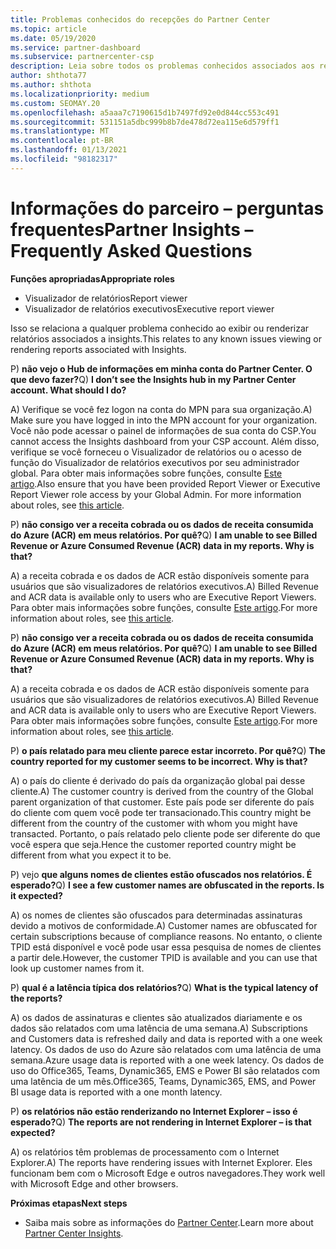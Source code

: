 ```yaml
---
title: Problemas conhecidos do recepções do Partner Center
ms.topic: article
ms.date: 05/19/2020
ms.service: partner-dashboard
ms.subservice: partnercenter-csp
description: Leia sobre todos os problemas conhecidos associados aos relatórios de PCI (Partner Center insights). As informações podem incluir problemas de renderização conhecidos ou limitações de relatórios.
author: shthota77
ms.author: shthota
ms.localizationpriority: medium
ms.custom: SEOMAY.20
ms.openlocfilehash: a5aaa7c7190615d1b7497fd92e0d844cc553c491
ms.sourcegitcommit: 531151a5dbc999b8b7de478d72ea115e6d579ff1
ms.translationtype: MT
ms.contentlocale: pt-BR
ms.lasthandoff: 01/13/2021
ms.locfileid: "98182317"
---
```

# <a name="partner-insights--frequently-asked-questions"></a><span data-ttu-id="2cd47-104">Informações do parceiro – perguntas frequentes</span><span class="sxs-lookup"><span data-stu-id="2cd47-104">Partner Insights – Frequently Asked Questions</span></span>

<span data-ttu-id="2cd47-105">**Funções apropriadas**</span><span class="sxs-lookup"><span data-stu-id="2cd47-105">**Appropriate roles**</span></span>
- <span data-ttu-id="2cd47-106">Visualizador de relatórios</span><span class="sxs-lookup"><span data-stu-id="2cd47-106">Report viewer</span></span>
- <span data-ttu-id="2cd47-107">Visualizador de relatórios executivos</span><span class="sxs-lookup"><span data-stu-id="2cd47-107">Executive report viewer</span></span>

<span data-ttu-id="2cd47-108">Isso se relaciona a qualquer problema conhecido ao exibir ou renderizar relatórios associados a insights.</span><span class="sxs-lookup"><span data-stu-id="2cd47-108">This relates to any known issues viewing or rendering reports associated with Insights.</span></span>

<span data-ttu-id="2cd47-109">P) **não vejo o Hub de informações em minha conta do Partner Center. O que devo fazer?**</span><span class="sxs-lookup"><span data-stu-id="2cd47-109">Q) **I don’t see the Insights hub in my Partner Center account. What should I do?**</span></span>

<span data-ttu-id="2cd47-110">A) Verifique se você fez logon na conta do MPN para sua organização.</span><span class="sxs-lookup"><span data-stu-id="2cd47-110">A) Make sure you have logged in into the MPN account for your organization.</span></span> <span data-ttu-id="2cd47-111">Você não pode acessar o painel de informações de sua conta do CSP.</span><span class="sxs-lookup"><span data-stu-id="2cd47-111">You cannot access the Insights dashboard from your CSP account.</span></span> <span data-ttu-id="2cd47-112">Além disso, verifique se você forneceu o Visualizador de relatórios ou o acesso de função do Visualizador de relatórios executivos por seu administrador global.  Para obter mais informações sobre funções, consulte [Este artigo](./pci-roles.md).</span><span class="sxs-lookup"><span data-stu-id="2cd47-112">Also ensure that you have been provided Report Viewer or Executive Report Viewer role access by your Global Admin.  For more information about roles, see [this article](./pci-roles.md).</span></span>

<span data-ttu-id="2cd47-113">P) **não consigo ver a receita cobrada ou os dados de receita consumida do Azure (ACR) em meus relatórios. Por quê?**</span><span class="sxs-lookup"><span data-stu-id="2cd47-113">Q) **I am unable to see Billed Revenue or Azure Consumed Revenue (ACR) data in my reports. Why is that?**</span></span>

<span data-ttu-id="2cd47-114">A) a receita cobrada e os dados de ACR estão disponíveis somente para usuários que são visualizadores de relatórios executivos.</span><span class="sxs-lookup"><span data-stu-id="2cd47-114">A) Billed Revenue and ACR data is available only to users who are Executive Report Viewers.</span></span>  <span data-ttu-id="2cd47-115">Para obter mais informações sobre funções, consulte [Este artigo](./pci-roles.md).</span><span class="sxs-lookup"><span data-stu-id="2cd47-115">For more information about roles, see [this article](./pci-roles.md).</span></span>

<span data-ttu-id="2cd47-116">P) **não consigo ver a receita cobrada ou os dados de receita consumida do Azure (ACR) em meus relatórios. Por quê?**</span><span class="sxs-lookup"><span data-stu-id="2cd47-116">Q) **I am unable to see Billed Revenue or Azure Consumed Revenue (ACR) data in my reports. Why is that?**</span></span>

<span data-ttu-id="2cd47-117">A) a receita cobrada e os dados de ACR estão disponíveis somente para usuários que são visualizadores de relatórios executivos.</span><span class="sxs-lookup"><span data-stu-id="2cd47-117">A) Billed Revenue and ACR data is available only to users who are Executive Report Viewers.</span></span> <span data-ttu-id="2cd47-118">Para obter mais informações sobre funções, consulte [Este artigo](./pci-roles.md).</span><span class="sxs-lookup"><span data-stu-id="2cd47-118">For more information about roles, see [this article](./pci-roles.md).</span></span>

<span data-ttu-id="2cd47-119">P) **o país relatado para meu cliente parece estar incorreto. Por quê?**</span><span class="sxs-lookup"><span data-stu-id="2cd47-119">Q) **The country reported for my customer seems to be incorrect. Why is that?**</span></span>

<span data-ttu-id="2cd47-120">A) o país do cliente é derivado do país da organização global pai desse cliente.</span><span class="sxs-lookup"><span data-stu-id="2cd47-120">A) The customer country is derived from the country of the Global parent organization of that customer.</span></span> <span data-ttu-id="2cd47-121">Este país pode ser diferente do país do cliente com quem você pode ter transacionado.</span><span class="sxs-lookup"><span data-stu-id="2cd47-121">This country might be different from the country of the customer with whom you might have transacted.</span></span> <span data-ttu-id="2cd47-122">Portanto, o país relatado pelo cliente pode ser diferente do que você espera que seja.</span><span class="sxs-lookup"><span data-stu-id="2cd47-122">Hence the customer reported country might be different from what you expect it to be.</span></span>

<span data-ttu-id="2cd47-123">P) vejo **que alguns nomes de clientes estão ofuscados nos relatórios. É esperado?**</span><span class="sxs-lookup"><span data-stu-id="2cd47-123">Q) **I see a few customer names are obfuscated in the reports. Is it expected?**</span></span>

<span data-ttu-id="2cd47-124">A) os nomes de clientes são ofuscados para determinadas assinaturas devido a motivos de conformidade.</span><span class="sxs-lookup"><span data-stu-id="2cd47-124">A) Customer names are obfuscated for certain subscriptions because of compliance reasons.</span></span> <span data-ttu-id="2cd47-125">No entanto, o cliente TPID está disponível e você pode usar essa pesquisa de nomes de clientes a partir dele.</span><span class="sxs-lookup"><span data-stu-id="2cd47-125">However, the customer TPID is available and you can use that look up customer names from it.</span></span>

<span data-ttu-id="2cd47-126">P) **qual é a latência típica dos relatórios?**</span><span class="sxs-lookup"><span data-stu-id="2cd47-126">Q) **What is the typical latency of the reports?**</span></span>

<span data-ttu-id="2cd47-127">A) os dados de assinaturas e clientes são atualizados diariamente e os dados são relatados com uma latência de uma semana.</span><span class="sxs-lookup"><span data-stu-id="2cd47-127">A) Subscriptions and Customers data is refreshed daily and data is reported with a one week latency.</span></span> <span data-ttu-id="2cd47-128">Os dados de uso do Azure são relatados com uma latência de uma semana.</span><span class="sxs-lookup"><span data-stu-id="2cd47-128">Azure usage data is reported with a one week latency.</span></span> <span data-ttu-id="2cd47-129">Os dados de uso do Office365, Teams, Dynamic365, EMS e Power BI são relatados com uma latência de um mês.</span><span class="sxs-lookup"><span data-stu-id="2cd47-129">Office365, Teams, Dynamic365, EMS, and Power BI usage data is reported with a one month latency.</span></span>

<span data-ttu-id="2cd47-130">P) **os relatórios não estão renderizando no Internet Explorer – isso é esperado?**</span><span class="sxs-lookup"><span data-stu-id="2cd47-130">Q) **The reports are not rendering in Internet Explorer – is that expected?**</span></span>

<span data-ttu-id="2cd47-131">A) os relatórios têm problemas de processamento com o Internet Explorer.</span><span class="sxs-lookup"><span data-stu-id="2cd47-131">A)  The reports have rendering issues with Internet Explorer.</span></span> <span data-ttu-id="2cd47-132">Eles funcionam bem com o Microsoft Edge e outros navegadores.</span><span class="sxs-lookup"><span data-stu-id="2cd47-132">They work well with Microsoft Edge and other browsers.</span></span>

<span data-ttu-id="2cd47-133">**Próximas etapas**</span><span class="sxs-lookup"><span data-stu-id="2cd47-133">**Next steps**</span></span>

- <span data-ttu-id="2cd47-134">Saiba mais sobre as informações do [Partner Center](partner-center-insights.md).</span><span class="sxs-lookup"><span data-stu-id="2cd47-134">Learn more about [Partner Center Insights](partner-center-insights.md).</span></span>